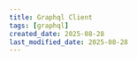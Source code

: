 ```yaml
---
title: Graphql Client
tags: [graphql]
created_date: 2025-08-28
last_modified_date: 2025-08-28
---
```

